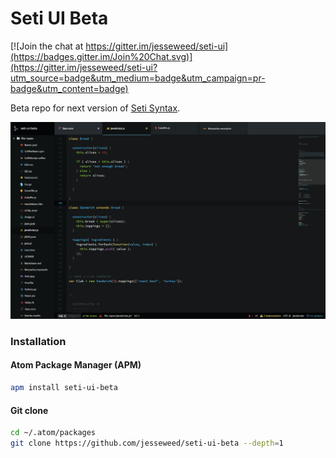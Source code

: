 # Seti UI Beta

[![Join the chat at https://gitter.im/jesseweed/seti-ui](https://badges.gitter.im/Join%20Chat.svg)](https://gitter.im/jesseweed/seti-ui?utm_source=badge&utm_medium=badge&utm_campaign=pr-badge&utm_content=badge)

Beta repo for next version of [Seti Syntax](https://atom.io/themes/seti-syntax).

![Screenshot](https://github.com/jesseweed/seti-ui-beta/raw/master/screenshot.png)


### Installation

#### Atom Package Manager (APM)
```bash
apm install seti-ui-beta
```

#### Git clone
```bash
cd ~/.atom/packages
git clone https://github.com/jesseweed/seti-ui-beta --depth=1
```
